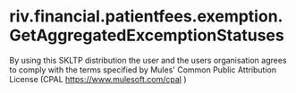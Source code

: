 # riv.financial.patientfees.exemption.GetAggregatedExcemptionStatuses

By using this SKLTP distribution the user and the users organisation agrees to comply with the terms specified by Mules' Common Public Attribution License (CPAL https://www.mulesoft.com/cpal )
